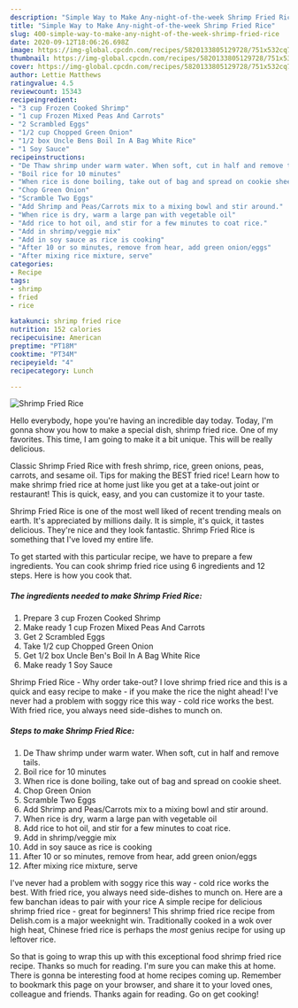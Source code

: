 ```yaml
---
description: "Simple Way to Make Any-night-of-the-week Shrimp Fried Rice"
title: "Simple Way to Make Any-night-of-the-week Shrimp Fried Rice"
slug: 400-simple-way-to-make-any-night-of-the-week-shrimp-fried-rice
date: 2020-09-12T18:06:26.698Z
image: https://img-global.cpcdn.com/recipes/5820133805129728/751x532cq70/shrimp-fried-rice-recipe-main-photo.jpg
thumbnail: https://img-global.cpcdn.com/recipes/5820133805129728/751x532cq70/shrimp-fried-rice-recipe-main-photo.jpg
cover: https://img-global.cpcdn.com/recipes/5820133805129728/751x532cq70/shrimp-fried-rice-recipe-main-photo.jpg
author: Lettie Matthews
ratingvalue: 4.5
reviewcount: 15343
recipeingredient:
- "3 cup Frozen Cooked Shrimp"
- "1 cup Frozen Mixed Peas And Carrots"
- "2 Scrambled Eggs"
- "1/2 cup Chopped Green Onion"
- "1/2 box Uncle Bens Boil In A Bag White Rice"
- "1 Soy Sauce"
recipeinstructions:
- "De Thaw shrimp under warm water. When soft, cut in half and remove tails."
- "Boil rice for 10 minutes"
- "When rice is done boiling, take out of bag and spread on cookie sheet."
- "Chop Green Onion"
- "Scramble Two Eggs"
- "Add Shrimp and Peas/Carrots mix to a mixing bowl and stir around."
- "When rice is dry, warm a large pan with vegetable oil"
- "Add rice to hot oil, and stir for a few minutes to coat rice."
- "Add in shrimp/veggie mix"
- "Add in soy sauce as rice is cooking"
- "After 10 or so minutes, remove from hear, add green onion/eggs"
- "After mixing rice mixture, serve"
categories:
- Recipe
tags:
- shrimp
- fried
- rice

katakunci: shrimp fried rice 
nutrition: 152 calories
recipecuisine: American
preptime: "PT18M"
cooktime: "PT34M"
recipeyield: "4"
recipecategory: Lunch

---
```



![Shrimp Fried Rice](https://img-global.cpcdn.com/recipes/5820133805129728/751x532cq70/shrimp-fried-rice-recipe-main-photo.jpg)

Hello everybody, hope you're having an incredible day today. Today, I'm gonna show you how to make a special dish, shrimp fried rice. One of my favorites. This time, I am going to make it a bit unique. This will be really delicious.

Classic Shrimp Fried Rice with fresh shrimp, rice, green onions, peas, carrots, and sesame oil. Tips for making the BEST fried rice! Learn how to make shrimp fried rice at home just like you get at a take-out joint or restaurant! This is quick, easy, and you can customize it to your taste.

Shrimp Fried Rice is one of the most well liked of recent trending meals on earth. It's appreciated by millions daily. It is simple, it's quick, it tastes delicious. They're nice and they look fantastic. Shrimp Fried Rice is something that I've loved my entire life.


To get started with this particular recipe, we have to prepare a few ingredients. You can cook shrimp fried rice using 6 ingredients and 12 steps. Here is how you cook that.

<!--inarticleads1-->

##### The ingredients needed to make Shrimp Fried Rice:

1. Prepare 3 cup Frozen Cooked Shrimp
1. Make ready 1 cup Frozen Mixed Peas And Carrots
1. Get 2 Scrambled Eggs
1. Take 1/2 cup Chopped Green Onion
1. Get 1/2 box Uncle Ben&#39;s Boil In A Bag White Rice
1. Make ready 1 Soy Sauce


Shrimp Fried Rice - Why order take-out? I love shrimp fried rice and this is a quick and easy recipe to make - if you make the rice the night ahead! I&#39;ve never had a problem with soggy rice this way - cold rice works the best. With fried rice, you always need side-dishes to munch on. 

<!--inarticleads2-->

##### Steps to make Shrimp Fried Rice:

1. De Thaw shrimp under warm water. When soft, cut in half and remove tails.
1. Boil rice for 10 minutes
1. When rice is done boiling, take out of bag and spread on cookie sheet.
1. Chop Green Onion
1. Scramble Two Eggs
1. Add Shrimp and Peas/Carrots mix to a mixing bowl and stir around.
1. When rice is dry, warm a large pan with vegetable oil
1. Add rice to hot oil, and stir for a few minutes to coat rice.
1. Add in shrimp/veggie mix
1. Add in soy sauce as rice is cooking
1. After 10 or so minutes, remove from hear, add green onion/eggs
1. After mixing rice mixture, serve


I&#39;ve never had a problem with soggy rice this way - cold rice works the best. With fried rice, you always need side-dishes to munch on. Here are a few banchan ideas to pair with your rice A simple recipe for delicious shrimp fried rice - great for beginners! This shrimp fried rice recipe from Delish.com is a major weeknight win. Traditionally cooked in a wok over high heat, Chinese fried rice is perhaps the *most* genius recipe for using up leftover rice. 

So that is going to wrap this up with this exceptional food shrimp fried rice recipe. Thanks so much for reading. I'm sure you can make this at home. There is gonna be interesting food at home recipes coming up. Remember to bookmark this page on your browser, and share it to your loved ones, colleague and friends. Thanks again for reading. Go on get cooking!
